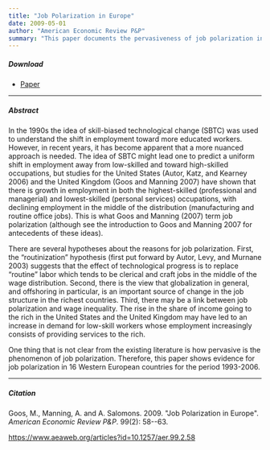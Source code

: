 ```yaml
---
title: "Job Polarization in Europe" 
date: 2009-05-01
author: "American Economic Review P&P"
summary: "This paper documents the pervasiveness of job polarization in Europe."
---
```


##### Download

+ [Paper](/3.pdf)
---

##### Abstract

In the 1990s the idea of skill-biased technological change (SBTC) was used to understand the shift in employment toward more educated workers. However, in recent years, it has become apparent that a more nuanced approach is needed. The idea of SBTC might lead one to predict a uniform shift in employment away from low-skilled and toward high-skilled occupations, but studies for the United States (Autor, Katz, and Kearney 2006) and the United Kingdom (Goos and Manning 2007) have shown that there is growth in employment in both the highest-skilled (professional and managerial) and lowest-skilled (personal services) occupations, with declining employment in the middle of the distribution (manufacturing and routine office jobs). This is what Goos and Manning (2007) term job polarization (although see the introduction to Goos and Manning 2007 for antecedents of these ideas).

There are several hypotheses about the reasons for job polarization. First, the “routinization” hypothesis (first put forward by Autor, Levy, and Murnane 2003) suggests that the effect of technological progress is to replace “routine” labor which tends to be clerical and craft jobs in the middle of the wage distribution. Second, there is the view that globalization in general, and offshoring in particular, is an important source of change in the job structure in the richest countries. Third, there may be a link between job polarization and wage inequality. The rise in the share of income going to the rich in the United States and the United Kingdom may have led to an increase in demand for low-skill workers whose employment increasingly consists of providing services to the rich.

One thing that is not clear from the existing literature is how pervasive is the phenomenon of job polarization. Therefore, this paper shows evidence for job polarization in 16 Western European countries for the period 1993-2006.

---

##### Citation

Goos, M., Manning, A. and A. Salomons. 2009. "Job Polarization in Europe". *American Economic Review P&P*. 99(2): 58--63. 

https://www.aeaweb.org/articles?id=10.1257/aer.99.2.58 




